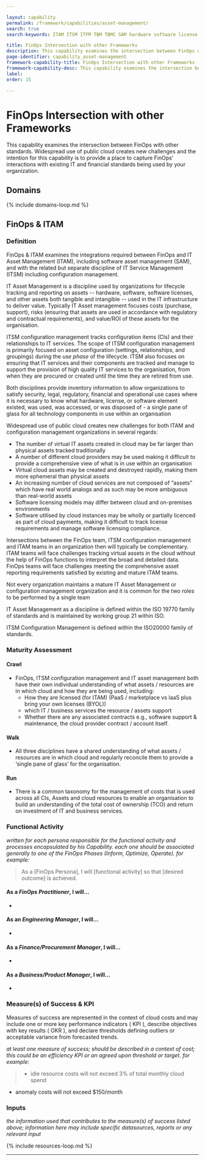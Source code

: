 ```yaml
---

layout: capability
permalink: /framework/capabilities/asset-management/
search: true
search-keywords: ITAM ITSM ITFM TBM TBMC SAM hardware software license licenses lifecycle procurement procured configuration CI taxonomy

title: FinOps Intersection with other Frameworks
description: This capability examines the intersection between FinOps with other standards. Widespread use of public cloud creates new challenges and the intention for this capability is to provide a place to capture FinOps' interactions with existing IT and financial standards being used by your organization.
page-identifier: capability_asset-management
framework-capability-title: FinOps Intersection with other Frameworks
framework-capability-desc: This capability examines the intersection between FinOps with other standards. Widespread use of public cloud creates new challenges and the intention for this capability is to provide a place to capture FinOps' interactions with existing IT and financial standards being used by your organization.
label:
order: 15

---
```


# FinOps Intersection with other Frameworks

This capability examines the intersection between FinOps with other standards. Widespread use of public cloud creates new challenges and the intention for this capability is to provide a place to capture FinOps' interactions with existing IT and financial standards being used by your organization.

## Domains
<!-- _x-ref to the FinOps Domain(s) to which this Capability corresponds_ -->
{% include domains-loop.md %}


## FinOps & ITAM

### Definition
FinOps & ITAM examines the integrations required between FinOps and IT Asset Management (ITAM), including software asset management (SAM), and with the related but separate discipline of IT Service Management (ITSM) including configuration management.

IT Asset Management is a discipline used by organizations for lifecycle tracking and reporting on assets --  hardware, software, software licenses, and other assets both tangible and intangible -- used in the IT infrastructure to deliver value. Typically IT Asset management focuses costs (purchase, support), risks (ensuring that assets are used in accordance with regulatory and contractual requirements), and value/ROI of these assets for the organisation.

ITSM configuration management tracks configuration items (CIs) and their relationships to IT services. The scope of ITSM configuration management is primarily focused on asset configuration (settings, relationships, and groupings) during the _use phase_ of the lifecycle. ITSM also focuses on ensuring that IT services and their components are tracked and manage to support the provision of high quality IT services to the organisation, from when they are procured or created until the time they are retired from use.

Both disciplines provide inventory information to allow organizations to satisfy security, legal, regulatory, financial and operational use cases where it is necessary to know what hardware, license, or software element existed, was used, was accessed, or was disposed of - a single pane of glass for all technology components in use within an organisation

Widespread use of public cloud creates new challenges for both ITAM and configuration management organizations in several regards:
* The number of virtual IT assets created in cloud may be far larger than physical assets tracked traditionally
* A number of different cloud providers may be used making it difficult to provide a comprehensive view of what is in use within an organisation
* Virtual cloud assets may be created and destroyed rapidly, making them more ephemeral than physical assets
* An increasing number of cloud services are not composed of “assets” which have real world analogs and as such may be more ambiguous than real-world assets
* Software licensing models may differ between cloud and on-premises environments
* Software utilised by cloud instances may be wholly or partially licenced as part of cloud payments, making it difficult to track license requirements and manage software licensing compliance.

Intersections between the FinOps team, ITSM configuration management and ITAM teams in an organization then will typically be complementary. ITAM teams will face challenges tracking virtual assets in the cloud without the help of FinOps functions to interpret the broad and detailed data. FinOps teams will face challenges meeting the comprehensive asset reporting requirements satisfied by existing and mature ITAM teams.

Not every organization maintains a mature IT Asset Management or configuration management organization and it is common for the two roles to be performed by a single team


IT Asset Management as a discipline is defined within the ISO 19770 family of standards and is maintained by working group 21 within ISO.

ITSM Configuration Management is defined within the ISO20000 family of standards.




### Maturity Assessment
#### Crawl
* FinOps, ITSM configuration management and IT asset management both have their own individual understanding of what assets / resources are in which cloud and how they are being used, including:
  * How they are licensed (for ITAM) (PaaS / marketplace vs IaaS plus bring your own licenses (BYOL))
  * which IT / business services the resource / assets support
  * Whether there are any associated contracts e.g., software support & maintenance, the cloud provider contract / account itself.


#### Walk
* All three disciplines have a shared understanding of what assets / resources are in which cloud and regularly reconcile them to provide a ‘single pane of glass’ for the organisation.


#### Run
* There is a common taxonomy for the management of costs that is used across all CIs, Assets and cloud resources to enable an organisation to build an understanding of the total cost of ownership (TCO) and return on investment of IT and business services.



### Functional Activity
_written for each persona responsible for the functional activity and processes encapsulated by his Capability.  each one should be associated generally to one of the FinOps Phases (Inform, Optimize, Operate). for example:_
>As a [FinOps Persona], I will [functional activity] so that [desired outcome] is achieved.

#### As a *FinOps Practitioner*, I will...
*

#### As an *Engineering Manager*, I will...
*

#### As a *Finance/Procurement Manager*, I will...
*

#### As a *Business/Product Manager*, I will...
*




### Measure(s) of Success & KPI
Measures of success are represented in the context of cloud costs and may include one or more key performance indicators ( KPI ), describe objectives with key results ( OKR ), and declare thresholds defining outliers or acceptable variance from forecasted trends.

_at least one measure of success; should be described in a context of cost; this could be an efficiency KPI or an agreed upon threshold or target._
_for example:_
>* idle resource costs will not exceed 3% of total monthly cloud spend
* anomaly costs will not exceed $150/month



### Inputs
_the information used that contributes to the measure(s) of success listed above; information here may include specific datasources, reports or any relevant input_



<!-- REAL WORLD RESOURCES, PROJECTS, PLAYBOOKS, GUIDES AND STORIES -->

{% include resources-loop.md %}


---
